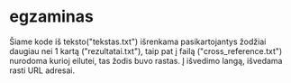 # egzaminas

Šiame kode iš teksto("tekstas.txt") išrenkama pasikartojantys žodžiai daugiau nei 1 kartą ("rezultatai.txt"), taip pat į failą ("cross_reference.txt") nurodoma kurioj eilutei, tas žodis buvo rastas. Į išvedimo langą, išvedama rasti URL adresai.
